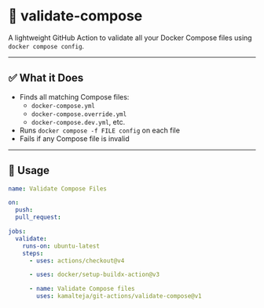 # 🐳 validate-compose

A lightweight GitHub Action to validate all your Docker Compose files using `docker compose config`.

---

## ✅ What it Does

- Finds all matching Compose files:
  - `docker-compose.yml`
  - `docker-compose.override.yml`
  - `docker-compose.dev.yml`, etc.
- Runs `docker compose -f FILE config` on each file
- Fails if any Compose file is invalid

---

## 🚀 Usage

```yaml
name: Validate Compose Files

on:
  push:
  pull_request:

jobs:
  validate:
    runs-on: ubuntu-latest
    steps:
      - uses: actions/checkout@v4

      - uses: docker/setup-buildx-action@v3

      - name: Validate Compose files
        uses: kamalteja/git-actions/validate-compose@v1
